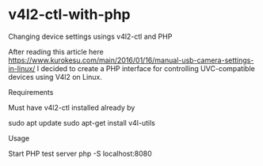 # v4l2-ctl-with-php
Changing device settings usings v4l2-ctl and PHP

After reading this article here https://www.kurokesu.com/main/2016/01/16/manual-usb-camera-settings-in-linux/
I decided to create a PHP interface for controlling UVC-compatible devices using V4l2 on Linux.

Requirements

Must have v4l2-ctl installed already by 

sudo apt update
sudo apt-get install v4l-utils

Usage

Start PHP test server
php -S localhost:8080
